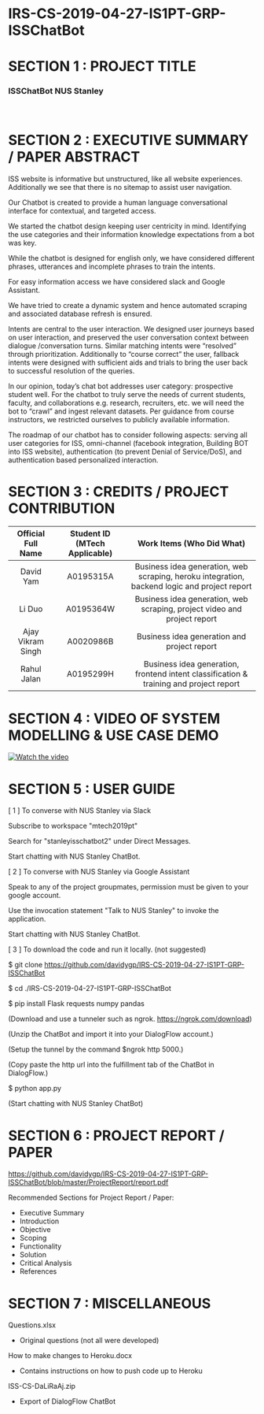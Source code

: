 # IRS-CS-2019-04-27-IS1PT-GRP-ISSChatBot

# SECTION 1 : PROJECT TITLE                                                                      
### ISSChatBot NUS Stanley 
<br/>

  

# SECTION 2 : EXECUTIVE SUMMARY / PAPER ABSTRACT
ISS website is informative but unstructured, like all website experiences. Additionally we see that there is no sitemap to assist user navigation.

Our Chatbot is created to provide a human language conversational interface for contextual, and targeted access. 

We started the chatbot design keeping user centricity in mind. Identifying the use categories and their information knowledge expectations from a bot was key.

While the chatbot is designed for english only, we have considered different phrases, utterances and incomplete phrases to train the intents.

For easy information access we have considered slack and Google Assistant.

We have tried to create a dynamic system and hence automated scraping and associated database refresh is ensured.

Intents are central to the user interaction. We designed user journeys based on user interaction, and preserved the user conversation context between dialogue /conversation turns. Similar matching intents were “resolved” through prioritization. Additionally to “course correct” the user, fallback intents were designed with sufficient aids and trials to bring the user back to successful resolution of the queries.

In our opinion, today’s chat bot addresses user category: prospective student well. For the chatbot to truly serve the needs of current students, faculty, and collaborations e.g. research, recruiters, etc. we will need the bot to “crawl” and ingest relevant datasets. Per guidance from course instructors, we restricted ourselves to publicly available information. 

The roadmap of our chatbot has to consider following aspects: serving all user categories for ISS, omni-channel (facebook integration, Building BOT into ISS website), authentication (to prevent Denial of Service/DoS), and authentication based personalized interaction.


# SECTION 3 : CREDITS / PROJECT CONTRIBUTION

| Official Full Name | Student ID (MTech Applicable)| Work Items (Who Did What) |
| :---: | :---: | :---: |
| David Yam  | A0195315A | Business idea generation, web scraping, heroku integration, backend logic and project report |
| Li Duo | A0195364W | Business idea generation, web scraping, project video and project report |
| Ajay Vikram Singh | A0020986B | Business idea generation and project report |
| Rahul Jalan | A0195299H | Business idea generation, frontend intent classification & training and project report |

# SECTION 4 : VIDEO OF SYSTEM MODELLING & USE CASE DEMO
[![Watch the video](https://user-images.githubusercontent.com/31118924/58703342-f0593c80-83da-11e9-9501-a6253367b3cc.png)](https://www.youtube.com/watch?v=vBZqKLAhY3U&feature=youtu.be)


# SECTION 5 : USER GUIDE
[ 1 ] To converse with NUS Stanley via Slack

Subscribe to workspace "mtech2019pt"

Search for "stanleyisschatbot2" under Direct Messages.

Start chatting with NUS Stanley ChatBot. 
<br/>

  
[ 2 ] To converse with NUS Stanley via Google Assistant

Speak to any of the project groupmates, permission must be given to your google account.

Use the invocation statement "Talk to NUS Stanley" to invoke the application.

Start chatting with NUS Stanley ChatBot. 
<br/>

  
[ 3 ] To download the code and run it locally. (not suggested)

$ git clone https://github.com/davidygp/IRS-CS-2019-04-27-IS1PT-GRP-ISSChatBot

$ cd ./IRS-CS-2019-04-27-IS1PT-GRP-ISSChatBot

$ pip install Flask requests numpy pandas

(Download and use a tunneler such as ngrok. https://ngrok.com/download)

(Unzip the ChatBot and import it into your DialogFlow account.)

(Setup the tunnel by the command $ngrok http 5000.)

(Copy paste the http url into the fulfillment tab of the ChatBot in DialogFlow.)

$ python app.py

(Start chatting with NUS Stanley ChatBot)

# SECTION 6 : PROJECT REPORT / PAPER
<Github File Link>  https://github.com/davidygp/IRS-CS-2019-04-27-IS1PT-GRP-ISSChatBot/blob/master/ProjectReport/report.pdf

Recommended Sections for Project Report / Paper:
+ Executive Summary
+ Introduction
+ Objective
+ Scoping
+ Functionality
+ Solution
+ Critical Analysis
+ References

# SECTION 7 : MISCELLANEOUS
Questions.xlsx
+ Original questions (not all were developed)

How to make changes to Heroku.docx
+ Contains instructions on how to push code up to Heroku

ISS-CS-DaLiRaAj.zip
+ Export of DialogFlow ChatBot
